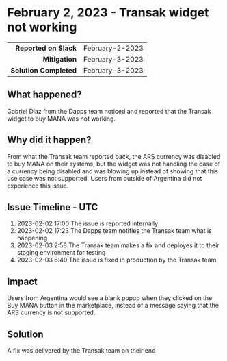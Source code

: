 # February 2, 2023 - Transak widget not working

|                        |                 |
| ---------------------: | :-------------- |
|  **Reported on Slack** | February-2-2023 |
|         **Mitigation** | February-3-2023 |
| **Solution Completed** | February-3-2023 |

## What happened?

Gabriel Diaz from the Dapps team noticed and reported that the Transak widget to buy MANA was not working.

## Why did it happen?

From what the Transak team reported back, the ARS currency was disabled to buy MANA on their systems, but the widget was not handling the case of a currency being disabled and was blowing up instead of showing that this use case was not supported. Users from outside of Argentina did not experience this issue.

## Issue Timeline - UTC

1. 2023-02-02 17:00 The issue is reported internally
1. 2023-02-02 17:23 The Dapps team notifies the Transak team what is happening
1. 2023-02-03 2:58 The Transak team makes a fix and deployes it to their staging environment for testing
1. 2023-02-03 6:40 The issue is fixed in production by the Transak team

## Impact

Users from Argentina would see a blank popup when they clicked on the Buy MANA button in the marketplace, instead of a message saying that the ARS currency is not supported.

## Solution

A fix was delivered by the Transak team on their end
